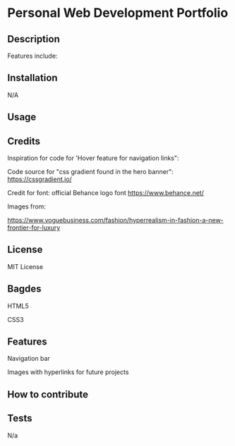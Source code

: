 # Personal Web Development Portfolio

## Description


Features include:




## Installation

N/A

## Usage 



## Credits

Inspiration for code for 'Hover feature for navigation links":

Code source for "css gradient found in the hero banner": https://cssgradient.io/ 

Credit for font: official Behance logo font https://www.behance.net/ 

Images from: 

https://www.voguebusiness.com/fashion/hyperrealism-in-fashion-a-new-frontier-for-luxury





## License

MIT License

## Bagdes

HTML5

CSS3


## Features

Navigation bar

Images with hyperlinks for future projects 


## How to contribute 



## Tests

N/a